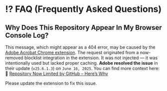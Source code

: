 # ⁉️ FAQ (Frequently Asked Questions)

## Why Does This Repository Appear In My Browser Console Log?

This message, which might appear as a 404 error, may be caused by the [Adobe Acrobat Chrome extension](https://chromewebstore.google.com/detail/adobe-acrobat-pdf-edit-co/efaidnbmnnnibpcajpcglclefindmkaj). The request originated from a now-removed blocklist integration in the extension. It was not injected — it was intentionally used but lacked proper caching. **Adobe resolved the issue** in their update (`v25.6.1.3`) on `June 16, 2025`. You can find more context here: 🔗 [Repository Now Limited by GitHub – Here’s Why](https://github.com/Bon-Appetit/porn-domains/discussions/70)

Please update the extension to fix this issue.
